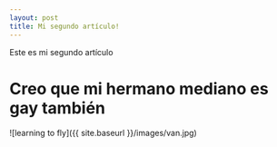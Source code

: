 ```yaml
---
layout: post
title: Mi segundo artículo!
---
```


Este es mi segundo artículo

# Creo que mi hermano mediano es gay también

![learning to fly]({{ site.baseurl }}/images/van.jpg)
